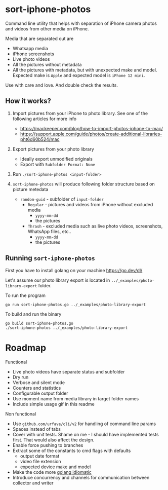 # sort-iphone-photos
Command line utility that helps with separation of iPhone camera photos and videos from other media on iPhone. 

Media that are separated out are
* Whatsapp media
* iPhone screenshots
* Live photo videos
* All the pictures without metadata
* All the pictures with metadata, but with unexpected make and model. Expected make is `Apple` and expected model is 
`iPhone 12 mini`.

Use with care and love. And double check the results.

## How it works?
1. Import pictures from your iPhone to photo library. See one of the following articles for more info
    * https://mackeeper.com/blog/how-to-import-photos-iphone-to-mac/
    * https://support.apple.com/guide/photos/create-additional-libraries-pht6d60b524/mac

2. Export pictures from your photo library
    * Ideally export unmodified originals
    * Export with `Subfolder Format: None`

3. Run `./sort-iphone-photos <input-folder>`

4. `sort-iphone-photos` will produce following folder structure based on picture metedata
    * `random-guid` - subfolder of `input-folder`
        * `Regular` - pictures and videos from iPhone without excluded media
            * `yyyy-mm-dd`
            * the pictures
        * `Thrash` - excluded media such as live photo videos, screenshots, WhatsApp files, etc..
            * `yyyy-mm-dd`
            * the pictures

## Running `sort-iphone-photos`
First you have to install golang on your machine https://go.dev/dl/

Let's assume our photo library export is located in `../_examples/photo-library-export` folder.

To run the program
```
go run sort-iphone-photos.go ../_examples/photo-library-export
```

To build and run the binary
```
go build sort-iphone-photos.go
./sort-iphone-photos ../_examples/photo-library-export
```

# Roadmap
Functional
* Live photo videos have separate status and subfolder
* Dry run
* Verbose and silent mode
* Counters and statistics
* Configurable output folder
* Use moment name from media library in target folder names
* Include simple usage gif in this readme

Non functional
* Use `github.com/urfave/cli/v2` for handling of command line params
* Spaces instead of tabs
* Cover with unit tests. Shame on me - I should have implemented tests first. That would also affect the design.
* Enable force pushing to branches
* Extract some of the constants to cmd flags with defaults
    * output date format
    * video file extension
    * expected device make and model
* Make the code more [golang idiomatic](https://go.dev/doc/effective_go)
* Introduce concurrency and channels for communication between collector and writer